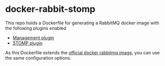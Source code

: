 # docker-rabbit-stomp
This repo holds a Dockerfile for generating a RabbitMQ docker image with the following plugins enabled
 * [Management plugin](https://www.rabbitmq.com/management.html)
 * [STOMP plugin](https://www.rabbitmq.com/stomp.html)
 
As this Dockerfile extends the [official docker rabbitmq image](https://hub.docker.com/_/rabbitmq/), you can use the same configuration options.
